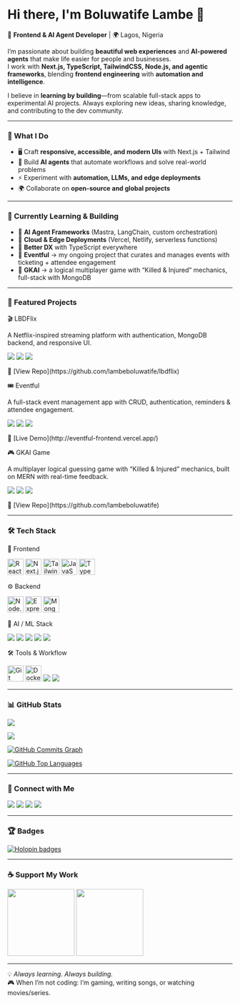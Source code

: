 # Hi there, I'm Boluwatife Lambe 👋  

🚀 **Frontend & AI Agent Developer** | 🌍 Lagos, Nigeria  

I’m passionate about building **beautiful web experiences** and **AI-powered agents** that make life easier for people and businesses.  
I work with **Next.js, TypeScript, TailwindCSS, Node.js, and agentic frameworks**, blending **frontend engineering** with **automation and intelligence**.  

I believe in **learning by building**—from scalable full-stack apps to experimental AI projects. Always exploring new ideas, sharing knowledge, and contributing to the dev community.  

---

### 🌟 What I Do
- 🖥️ Craft **responsive, accessible, and modern UIs** with Next.js + Tailwind  
- 🤖 Build **AI agents** that automate workflows and solve real-world problems  
- ⚡ Experiment with **automation, LLMs, and edge deployments**  
- 🌍 Collaborate on **open-source and global projects**  

---

### 📌 Currently Learning & Building
- 🔹 **AI Agent Frameworks** (Mastra, LangChain, custom orchestration)  
- 🔹 **Cloud & Edge Deployments** (Vercel, Netlify, serverless functions)  
- 🔹 **Better DX** with TypeScript everywhere  
- 🔹 **Eventful** → my ongoing project that curates and manages events with ticketing + attendee engagement  
- 🔹 **GKAI** → a logical multiplayer game with “Killed & Injured” mechanics, full-stack with MongoDB  

---

### 🚀 Featured Projects  
🎬 LBDFlix

A Netflix-inspired streaming platform with authentication, MongoDB backend, and responsive UI.

<p align="left"> <img src="https://img.shields.io/badge/Next.js-black?style=for-the-badge&logo=next.js&logoColor=white" /> <img src="https://img.shields.io/badge/MongoDB-green?style=for-the-badge&logo=mongodb&logoColor=white" /> <img src="https://img.shields.io/badge/TailwindCSS-38B2AC?style=for-the-badge&logo=tailwind-css&logoColor=white" /> </p> 🔗 [View Repo](https://github.com/lambeboluwatife/lbdflix)

🎟️ Eventful

A full-stack event management app with CRUD, authentication, reminders & attendee engagement.

<p align="left"> <img src="https://img.shields.io/badge/Next.js-black?style=for-the-badge&logo=next.js&logoColor=white" /> <img src="https://img.shields.io/badge/Node.js-339933?style=for-the-badge&logo=node.js&logoColor=white" /> <img src="https://img.shields.io/badge/MongoDB-green?style=for-the-badge&logo=mongodb&logoColor=white" /> </p> 🔗 [Live Demo](http://eventful-frontend.vercel.app/)

🎮 GKAI Game

A multiplayer logical guessing game with “Killed & Injured” mechanics, built on MERN with real-time feedback.

<p align="left"> <img src="https://img.shields.io/badge/React-61DAFB?style=for-the-badge&logo=react&logoColor=black" /> <img src="https://img.shields.io/badge/Node.js-339933?style=for-the-badge&logo=node.js&logoColor=white" /> <img src="https://img.shields.io/badge/MongoDB-green?style=for-the-badge&logo=mongodb&logoColor=white" /> </p> 🔗 [View Repo](https://github.com/lambeboluwatife)

---

### 🛠️ Tech Stack
🎨 Frontend
<p align="left"> <a href="https://reactjs.org/"><img src="https://raw.githubusercontent.com/danielcranney/readme-generator/main/public/icons/skills/react-colored.svg" width="36" height="36" alt="React" /></a> <a href="https://nextjs.org/"><img src="https://raw.githubusercontent.com/danielcranney/readme-generator/main/public/icons/skills/nextjs-colored.svg" width="36" height="36" alt="Next.js" /></a> <a href="https://tailwindcss.com/"><img src="https://raw.githubusercontent.com/danielcranney/readme-generator/main/public/icons/skills/tailwindcss-colored.svg" width="36" height="36" alt="TailwindCSS" /></a> <a href="https://developer.mozilla.org/en-US/docs/Web/JavaScript"><img src="https://raw.githubusercontent.com/danielcranney/readme-generator/main/public/icons/skills/javascript-colored.svg" width="36" height="36" alt="JavaScript" /></a> <a href="https://www.typescriptlang.org/"><img src="https://raw.githubusercontent.com/danielcranney/readme-generator/main/public/icons/skills/typescript-colored.svg" width="36" height="36" alt="TypeScript" /></a> </p>
⚙️ Backend
<p align="left"> <a href="https://nodejs.org/"><img src="https://raw.githubusercontent.com/danielcranney/readme-generator/main/public/icons/skills/nodejs-colored.svg" width="36" height="36" alt="Node.js" /></a> <a href="https://expressjs.com/"><img src="https://raw.githubusercontent.com/danielcranney/readme-generator/main/public/icons/skills/express-colored.svg" width="36" height="36" alt="Express" /></a> <a href="https://www.mongodb.com/"><img src="https://raw.githubusercontent.com/danielcranney/readme-generator/main/public/icons/skills/mongodb-colored.svg" width="36" height="36" alt="MongoDB" /></a> </p>
🤖 AI / ML Stack
<p align="left"> <a href="https://mastra.ai/"><img src="https://img.shields.io/badge/Mastra-AI-blueviolet?style=for-the-badge&logo=ai&logoColor=white" /></a> <a href="https://www.langchain.com/"><img src="https://img.shields.io/badge/LangChain-LLM-orange?style=for-the-badge&logo=openai&logoColor=white" /></a> <a href="https://openai.com/"><img src="https://img.shields.io/badge/OpenAI-Agents-412991?style=for-the-badge&logo=openai&logoColor=white" /></a> <a href="https://huggingface.co/"><img src="https://img.shields.io/badge/HuggingFace-Transformers-yellow?style=for-the-badge&logo=huggingface&logoColor=black" /></a> <a href="https://vercel.com/"><img src="https://img.shields.io/badge/Edge%20Deployments-Vercel-black?style=for-the-badge&logo=vercel&logoColor=white" /></a> </p>
🛠 Tools & Workflow
<p align="left"> <a href="https://git-scm.com/"><img src="https://raw.githubusercontent.com/danielcranney/readme-generator/main/public/icons/skills/git-colored.svg" width="36" height="36" alt="Git" /></a> <a href="https://www.docker.com/"><img src="https://raw.githubusercontent.com/danielcranney/readme-generator/main/public/icons/skills/docker-colored.svg" width="36" height="36" alt="Docker" /></a> <a href="https://vercel.com/"><img src="https://img.shields.io/badge/Vercel-Deployments-black?style=for-the-badge&logo=vercel&logoColor=white" /></a> <a href="https://www.netlify.com/"><img src="https://img.shields.io/badge/Netlify-Deployments-teal?style=for-the-badge&logo=netlify&logoColor=white" /></a> </p>

---

### 📊 GitHub Stats  

<a href="http://www.github.com/lambeboluwatife"><img src="https://github-readme-stats.vercel.app/api?username=lambeboluwatife&show_icons=true&count_private=true&title_color=00e7ff&text_color=ffffff&icon_color=00e7ff&bg_color=0a0a0a&hide_border=true" /></a>  

<a href="http://www.github.com/lambeboluwatife"><img src="https://github-readme-streak-stats.herokuapp.com/?user=lambeboluwatife&stroke=ffffff&background=0a0a0a&ring=00e7ff&fire=00e7ff&currStreakNum=ffffff&currStreakLabel=00e7ff&sideNums=ffffff&sideLabels=ffffff&dates=ffffff&hide_border=true" /></a>  

<a href="http://www.github.com/lambeboluwatife"><img src="https://github-readme-activity-graph.vercel.app/graph?username=lambeboluwatife&bg_color=0a0a0a&color=ffffff&line=00e7ff&point=ffffff&area_color=0a0a0a&area=true&hide_border=true" alt="GitHub Commits Graph" /></a>  

<a href="http://www.github.com/lambeboluwatife"><img src="https://github-readme-stats.vercel.app/api/top-langs/?username=lambeboluwatife&layout=compact&theme=radical&bg_color=0a0a0a&color=ffffff&line=00e7ff&point=ffffff&area_color=0a0a0a&area=true&hide_border=true" alt="GitHub Top Languages" /></a>  

---

### 🔗 Connect with Me  

<p align="left">
<a href="https://x.com/Danibholie"><img src="https://img.shields.io/twitter/follow/Danibholie?logo=twitter&style=for-the-badge&color=00e7ff&labelColor=0a0a0a" /></a>  
<a href="https://www.linkedin.com/in/boluwatife-lambe-87b0b6136/"><img src="https://img.shields.io/badge/LinkedIn-Boluwatife%20Lambe-00e7ff?style=for-the-badge&logo=linkedin&labelColor=0a0a0a" /></a>  
<a href="mailto:boluwatifelambe@gmail.com"><img src="https://img.shields.io/badge/Email-Contact%20Me-00e7ff?style=for-the-badge&logo=gmail&labelColor=0a0a0a" /></a>  
<a href="http://lambeboluwatife.netlify.app/"><img src="https://img.shields.io/badge/Portfolio-LBD%20Portfolio-00e7ff?style=for-the-badge&logo=vercel&labelColor=0a0a0a" /></a>
</p>  


---

### 🏆 Badges  

[![Holopin badges](https://holopin.me/lambeboluwatife)](https://holopin.io/@lambeboluwatife)  

---

### ☕ Support My Work  

<p>
<a href="https://www.buymeacoffee.com/L.B.D"><img src="https://cdn.buymeacoffee.com/buttons/v2/default-yellow.png" width="150"/></a>
<a href="https://ko-fi.com/boluwatifelambe"><img src="https://storage.ko-fi.com/cdn/kofi2.png?v=3" width="150"/></a>
</p>  

---

💡 *Always learning. Always building.*  
🎮 When I’m not coding: I’m gaming, writing songs, or watching movies/series.  
